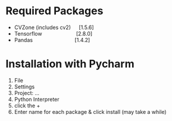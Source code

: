 # Required Packages
- CVZone (includes cv2) &emsp; [1.5.6]
- Tensorflow &emsp;&emsp;&emsp;&emsp;&emsp;&emsp; [2.8.0]
- Pandas &emsp;&emsp;&emsp;&emsp;&emsp;&emsp;&emsp;&ensp; [1.4.2]

# Installation with Pycharm
1) File
2) Settings
3) Project: ...
4) Python Interpreter
5) click the +
6) Enter name for each package & click install (may take a while)
